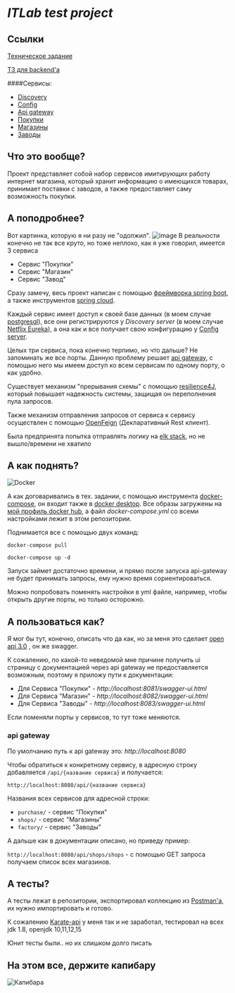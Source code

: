# *ITLab test project*
## Ссылки
[Техническое задание](https://github.com/RTUITLab/Recruit/blob/master/requirements/back/README.md)

[ТЗ для backend'a](https://github.com/RTUITLab/Recruit)

####Сервисы:

* [Discovery](https://github.com/red-bird/EurekaServer)
* [Config](https://github.com/red-bird/ConfigServer)
* [Api gateway](https://github.com/red-bird/api-gateway)
* [Покупки](https://github.com/red-bird/PurchaseServer)
* [Магазины](https://github.com/red-bird/shops-service)
* [Заводы](https://github.com/red-bird/factory-service)

## Что это вообще?
Проект представляет собой набор сервисов имитирующих работу интернет магазина, который хранит информацию о имеющихся товарах,
принимает поставки с заводов, а также предоставляет саму возможность покупки.

## А поподробнее?
Вот картинка, которую я ни разу не "одолжил".
![image](https://spring.io/images/diagram-microservices-dark-4a2e5817aac093437f4f3b3a5be8be88.svg)
В реальности конечно не так все круто, но тоже неплохо, как я уже говорил, имеется 3 сервиса
* Сервис "Покупки"
* Сервис "Магазин"
* Сервис "Завод"

Сразу замечу, весь проект написан с помощью [фреймворка spring boot](https://spring.io/projects/spring-boot), 
а также инструментов [spring cloud](https://spring.io/projects/spring-cloud).

Каждый сервис имеет доступ к своей базе данных (в моем случае [postgresql](https://hub.docker.com/_/postgres)), все они 
регистрируются у *Discovery server* (в моем случае [Netflix Eureka](https://mvnrepository.com/artifact/org.springframework.cloud/spring-cloud-starter-netflix-eureka-server)), 
а она как и все получает свою конфигурацию у [Config server](https://mvnrepository.com/artifact/org.springframework.cloud/spring-cloud-config-server).

Целых три сервиса, пока конечно терпимо, но что дальше? Не запоминать же все порты. Данную проблему решает 
[api gateway](https://mvnrepository.com/artifact/org.springframework.cloud/spring-cloud-starter-gateway),
с помощью него мы имеем доступ ко всем сервисам по одному порту, о как удобно.

Существует механизм "прерывания схемы" с помощью [resilience4J](https://docs.spring.io/spring-cloud-circuitbreaker/docs/current/reference/html/),
 который повышает надежность системы, защищая он переполнения пула запросов.
  
  Также механизм отправления запросов от сервиса к сервису
 осуществлен с помощью [OpenFeign](https://spring.io/projects/spring-cloud-openfeign) (Декларативный Rest клиент).
 
 Была предпринята попытка отправлять логику на [elk stack](https://www.elastic.co/what-is/elk-stack), но не вышло/времени не хватило

## А как поднять?
![Docker](https://upload.wikimedia.org/wikipedia/commons/thumb/4/4e/Docker_%28container_engine%29_logo.svg/220px-Docker_%28container_engine%29_logo.svg.png)

А как договаривались в тех. задании, с помощью инструмента [docker-compose](https://docs.docker.com/compose/),
 он входит также в [docker desktop](https://www.docker.com/products/docker-desktop). Все образы загружены на [мой профиль
 docker hub](https://hub.docker.com/u/redbird127), а файл *docker-compose.yml* со всеми настройками лежит в этом репозитории.
 
 Поднимается все с помощью двух команд:
 
 `docker-compose pull`
 
 `docker-compose up -d`
 
 Запуск займет достаточно времени, и прямо после запуска api-gateway не будет принимать запросы, ему нужно время сориентироваться.
 
 Можно попробовать поменять настройки в yml файле, например, чтобы открыть другие порты, но только осторожно.
 
 ## А пользоваться как?
 Я мог бы тут, конечно, описать что да как, но за меня это сделает [open api 3.0](https://swagger.io/blog/news/whats-new-in-openapi-3-0/)
 , он же swagger.
 
 К сожалению, по какой-то неведомой мне причине получить ui страницу с документацией через api gateway не предоставляется возможным,
 поэтому я приложу пути к документации:
  * Для Сервиса "Покупки" - *http://localhost:8081/swagger-ui.html*
  * Для Сервиса "Магазин" - *http://localhost:8082/swagger-ui.html*
  * Для Сервиса "Заводы" - *http://localhost:8083/swagger-ui.html*
  
  Если поменяли порты у сервисов, то тут тоже меняются.
  
 ### api gateway
 По умолчанию путь к api gateway это:
 *http://localhost:8080*
 
 Чтобы обратиться к конкретному сервису, в адресную строку добавляется `/api/{название сервиса}` и получается:
 
 `http://localhost:8080/api/{название сервиса}`
 
 Названия всех сервисов для адресной строки:
 * `purchase/` - сервис "Покупки"
 * `shops/` - сервис "Магазины"
 * `factory/` - сервис "Заводы"
 
 А дальше как в документации описано, но приведу пример:
 
 `http://localhost:8080/api/shops/shops` - с помощью GET запроса получаем список всех магазинов.
 
 ## А тесты?
 А тесты лежат в репозитории, экспортировал коллекцию из [Postman'a](https://www.postman.com/), их нужно импортировать и готово.
 
 К сожалению [Karate-api](https://github.com/intuit/karate) у меня так и не заработал, тестировал на всех jdk 1.8, 
 openjdk 10,11,12,15
 
 Юнит тесты были.. но их слишком долго писать
 
 ## На этом все, держите капибару
 ![Капибара](https://external-content.duckduckgo.com/iu/?u=https%3A%2F%2Fkapibara.com.ua%2Fimage%2Fcatalog%2Fverstka%2Fvodosvinka-ili-kapibara-900x500.jpg&f=1&nofb=1)